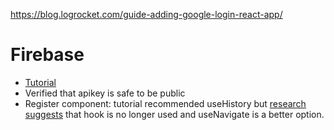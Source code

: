 https://blog.logrocket.com/guide-adding-google-login-react-app/

# Firebase

- [Tutorial](https://blog.logrocket.com/user-authentication-firebase-react-apps/)
- Verified that apikey is safe to be public
- Register component: tutorial recommended useHistory but [research suggests](https://medium.com/@kgreve14/usehistory-usenavigate-5b383160adba) that hook is no longer used and useNavigate is a better option.
